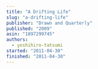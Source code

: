 ```yaml
---
title: "A Drifting Life"
slug: "a-drifting-life"
publisher: "Drawn and Quarterly"
published: "2009"
asin: "1897299745"
authors:
  - yoshihiro-tatsumi
started: "2011-04-30"
finished: "2011-04-30"
---
```

